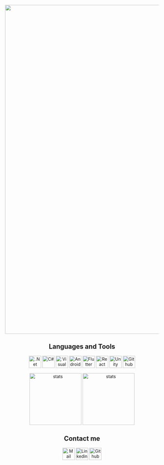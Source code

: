 <p align="center">
    <img src="https://i.imgur.com/xcXDJ0N.jpeg" width="1080"/>
</p>
<h2 align="center">Languages and Tools</h2>
<p align="center">
<img alt=".Net Core" height="40px" src="https://upload.wikimedia.org/wikipedia/commons/e/ee/.NET_Core_Logo.svg" />
<img alt="C#" height="40px" src="https://cdn-icons-png.flaticon.com/512/6132/6132221.png" />
<img alt="Visual Studio" height="40px" src="https://cdn-icons-png.flaticon.com/512/906/906324.png" />
<img alt="Android Studio" height="40px" src="https://cdn.worldvectorlogo.com/logos/android-3.svg" />
<img alt="Flutter" height="40px" src="https://www.muratoner.net/wp-content/uploads/2019/01/flutterlogo.png" />
<img alt="React Native" height="40px" src="https://cdn-icons-png.flaticon.com/512/1126/1126012.png" />
<img alt="Unity" height="40px" src="https://cdn.worldvectorlogo.com/logos/unity-69.svg" />
<img alt="Github" height="40px" src="https://cdn-icons-png.flaticon.com/512/733/733553.png" />
</p>
<p align="center">
    <img height="170px" alt="stats" src="https://github-readme-stats-git-masterrstaa-rickstaa.vercel.app/api?username=emirlogas&show_icons=true&theme=radical" />
    <img height="170px" alt="stats" src="https://github-readme-stats-git-masterrstaa-rickstaa.vercel.app/api/top-langs/?username=emirlogas&layout=compact&theme=radical" />
</p>
<h2 align="center">Contact me</h2>
<div align="center">
    <p>
        <a href="mailto:emirsa@tutanota.com"><img alt="Mail" width="40px" src="https://img.icons8.com/external-vitaliy-gorbachev-lineal-color-vitaly-gorbachev/60/000000/external-mail-mail-vitaliy-gorbachev-lineal-color-vitaly-gorbachev-22.png"/></a>
        <a href="https://www.linkedin.com/in/emirsa/"><img alt="Linkedin" width="40px" src="https://cdn.worldvectorlogo.com/logos/linkedin-icon.svg" /></a>
        <a href="https://github.com/EmirLogas"><img alt="Github" width="40px" src="https://cdn-icons-png.flaticon.com/512/733/733553.png" /></a>
    </p>
</div>
